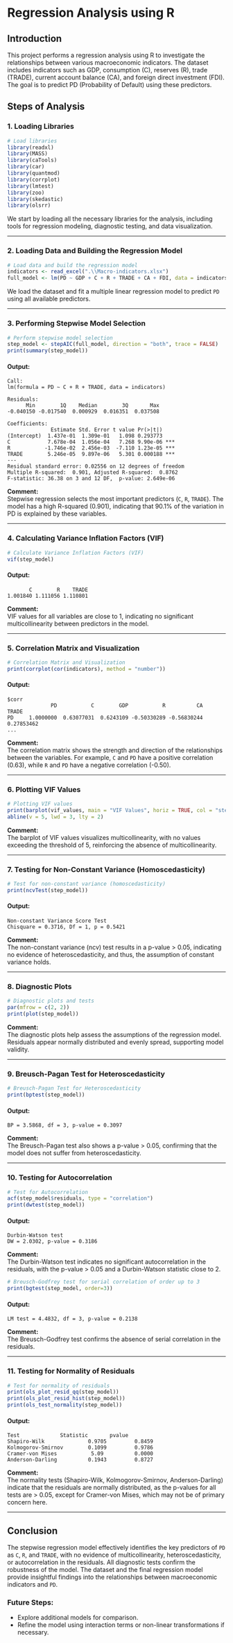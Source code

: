 # Regression Analysis using R

## Introduction

This project performs a regression analysis using R to investigate the relationships between various macroeconomic indicators. The dataset includes indicators such as GDP, consumption (C), reserves (R), trade (TRADE), current account balance (CA), and foreign direct investment (FDI). The goal is to predict PD (Probability of Default) using these predictors.

## Steps of Analysis

### 1. **Loading Libraries**

```R
# Load libraries
library(readxl)
library(MASS)
library(caTools)
library(car)
library(quantmod)
library(corrplot)
library(lmtest)
library(zoo)
library(skedastic)
library(olsrr)
```

We start by loading all the necessary libraries for the analysis, including tools for regression modeling, diagnostic testing, and data visualization.

---

### 2. **Loading Data and Building the Regression Model**

```R
# Load data and build the regression model
indicators <- read_excel(".\\Macro-indicators.xlsx")
full_model <- lm(PD ~ GDP + C + R + TRADE + CA + FDI, data = indicators)
```

We load the dataset and fit a multiple linear regression model to predict `PD` using all available predictors.

---

### 3. **Performing Stepwise Model Selection**

```R
# Perform stepwise model selection
step_model <- stepAIC(full_model, direction = "both", trace = FALSE)
print(summary(step_model))
```

#### Output:

```
Call:
lm(formula = PD ~ C + R + TRADE, data = indicators)

Residuals:
      Min        1Q    Median        3Q       Max
-0.040150 -0.017540  0.000929  0.016351  0.037508

Coefficients:
              Estimate Std. Error t value Pr(>|t|)
(Intercept)  1.437e-01  1.309e-01   1.098 0.293773
C            7.678e-04  1.056e-04   7.268 9.90e-06 ***
R           -1.746e-02  2.456e-03  -7.110 1.23e-05 ***
TRADE        5.246e-05  9.897e-06   5.301 0.000188 ***
---
Residual standard error: 0.02556 on 12 degrees of freedom
Multiple R-squared:  0.901, Adjusted R-squared:  0.8762
F-statistic: 36.38 on 3 and 12 DF,  p-value: 2.649e-06
```

**Comment:**  
Stepwise regression selects the most important predictors (`C`, `R`, `TRADE`). The model has a high R-squared (0.901), indicating that 90.1% of the variation in PD is explained by these variables.

---

### 4. **Calculating Variance Inflation Factors (VIF)**

```R
# Calculate Variance Inflation Factors (VIF)
vif(step_model)
```

#### Output:

```
       C        R    TRADE
1.001840 1.111056 1.110801
```

**Comment:**  
VIF values for all variables are close to 1, indicating no significant multicollinearity between predictors in the model.

---

### 5. **Correlation Matrix and Visualization**

```R
# Correlation Matrix and Visualization
print(corrplot(cor(indicators), method = "number"))
```

#### Output:

```
$corr
              PD           C        GDP           R          CA       TRADE
PD     1.0000000  0.63077031  0.6243109 -0.50330289 -0.56830244  0.27853462
...
```

**Comment:**  
The correlation matrix shows the strength and direction of the relationships between the variables. For example, `C` and `PD` have a positive correlation (0.63), while `R` and `PD` have a negative correlation (-0.50).

---

### 6. **Plotting VIF Values**

```R
# Plotting VIF values
print(barplot(vif_values, main = "VIF Values", horiz = TRUE, col = "steelblue"))
abline(v = 5, lwd = 3, lty = 2)
```

**Comment:**  
The barplot of VIF values visualizes multicollinearity, with no values exceeding the threshold of 5, reinforcing the absence of multicollinearity.

---

### 7. **Testing for Non-Constant Variance (Homoscedasticity)**

```R
# Test for non-constant variance (homoscedasticity)
print(ncvTest(step_model))
```

#### Output:

```
Non-constant Variance Score Test
Chisquare = 0.3716, Df = 1, p = 0.5421
```

**Comment:**  
The non-constant variance (ncv) test results in a p-value > 0.05, indicating no evidence of heteroscedasticity, and thus, the assumption of constant variance holds.

---

### 8. **Diagnostic Plots**

```R
# Diagnostic plots and tests
par(mfrow = c(2, 2))
print(plot(step_model))
```

**Comment:**  
The diagnostic plots help assess the assumptions of the regression model. Residuals appear normally distributed and evenly spread, supporting model validity.

---

### 9. **Breusch-Pagan Test for Heteroscedasticity**

```R
# Breusch-Pagan Test for Heteroscedasticity
print(bptest(step_model))
```

#### Output:

```
BP = 3.5868, df = 3, p-value = 0.3097
```

**Comment:**  
The Breusch-Pagan test also shows a p-value > 0.05, confirming that the model does not suffer from heteroscedasticity.

---

### 10. **Testing for Autocorrelation**

```R
# Test for Autocorrelation
acf(step_model$residuals, type = "correlation")
print(dwtest(step_model))
```

#### Output:

```
Durbin-Watson test
DW = 2.0302, p-value = 0.3186
```

**Comment:**  
The Durbin-Watson test indicates no significant autocorrelation in the residuals, with the p-value > 0.05 and a Durbin-Watson statistic close to 2.

```R
# Breusch-Godfrey test for serial correlation of order up to 3
print(bgtest(step_model, order=3))
```

#### Output:

```
LM test = 4.4832, df = 3, p-value = 0.2138
```

**Comment:**  
The Breusch-Godfrey test confirms the absence of serial correlation in the residuals.

---

### 11. **Testing for Normality of Residuals**

```R
# Test for normality of residuals
print(ols_plot_resid_qq(step_model))
print(ols_plot_resid_hist(step_model))
print(ols_test_normality(step_model))
```

#### Output:

```
Test             Statistic       pvalue
Shapiro-Wilk              0.9705         0.8459
Kolmogorov-Smirnov        0.1099         0.9786
Cramer-von Mises           5.09          0.0000
Anderson-Darling          0.1943         0.8727
```

**Comment:**  
The normality tests (Shapiro-Wilk, Kolmogorov-Smirnov, Anderson-Darling) indicate that the residuals are normally distributed, as the p-values for all tests are > 0.05, except for Cramer-von Mises, which may not be of primary concern here.

---

## Conclusion

The stepwise regression model effectively identifies the key predictors of `PD` as `C`, `R`, and `TRADE`, with no evidence of multicollinearity, heteroscedasticity, or autocorrelation in the residuals. All diagnostic tests confirm the robustness of the model. The dataset and the final regression model provide insightful findings into the relationships between macroeconomic indicators and `PD`.

### Future Steps:

-   Explore additional models for comparison.
-   Refine the model using interaction terms or non-linear transformations if necessary.
